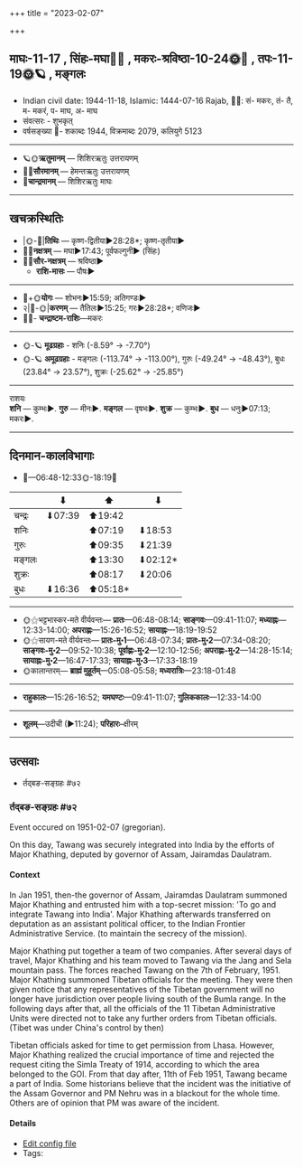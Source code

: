 +++
title = "2023-02-07"

+++
## माघः-11-17  ,  सिंहः-मघा🌛🌌  ,  मकरः-श्रविष्ठा-10-24🌞🌌  ,  तपः-11-19🌞🪐  ,  मङ्गलः
- Indian civil date: 1944-11-18, Islamic: 1444-07-16 Rajab, 🌌🌞: सं- मकरः, तं- तै, म- मकरं, प- माघ, अ- माघ
- संवत्सरः - शुभकृत्
- वर्षसङ्ख्या 🌛- शकाब्दः 1944, विक्रमाब्दः 2079, कलियुगे 5123
___________________
- 🪐🌞**ऋतुमानम्** — शिशिरऋतुः उत्तरायणम्
- 🌌🌞**सौरमानम्** — हेमन्तऋतुः उत्तरायणम्
- 🌛**चान्द्रमानम्** — शिशिरऋतुः माघः
___________________


## खचक्रस्थितिः
- |🌞-🌛|**तिथिः** — कृष्ण-द्वितीया►28:28*; कृष्ण-तृतीया►  
- 🌌🌛**नक्षत्रम्** — मघा►17:43; पूर्वफल्गुनी► (सिंहः)  
- 🌌🌞**सौर-नक्षत्रम्** — श्रविष्ठा►  
  - **राशि-मासः** — पौषः► 
___________________
- 🌛+🌞**योगः** — शोभनः►15:59; अतिगण्डः►  
- २|🌛-🌞|**करणम्** — तैतिलः►15:25; गरः►28:28*; वणिजः►  
- 🌌🌛- **चन्द्राष्टम-राशिः**—मकरः  
___________________
- 🌞-🪐 **मूढग्रहाः** - शनिः (-8.59° → -7.70°)
- 🌞-🪐 **अमूढग्रहाः** - मङ्गलः (-113.74° → -113.00°), गुरुः (-49.24° → -48.43°), बुधः (23.84° → 23.57°), शुक्रः (-25.62° → -25.85°)
___________________
राशयः  
**शनि** — कुम्भः►. **गुरु** — मीनः►. **मङ्गल** — वृषभः►. **शुक्र** — कुम्भः►. **बुध** — धनुः►07:13; मकरः►. 
___________________


## दिनमान-कालविभागाः
- 🌅—06:48-12:33🌞-18:19🌇  

|      |⬇     |⬆     |⬇     |
|------|-----|-----|------|
|चन्द्रः|⬇07:39 |⬆19:42 |     |
|शनिः   |     |⬆07:19 |⬇18:53 |
|गुरुः  |     |⬆09:35 |⬇21:39 |
|मङ्गलः |     |⬆13:30 |⬇02:12*|
|शुक्रः |     |⬆08:17 |⬇20:06 |
|बुधः   |⬇16:36 |⬆05:18*|     |
___________________
- 🌞⚝भट्टभास्कर-मते वीर्यवन्तः— **प्रातः**—06:48-08:14; **साङ्गवः**—09:41-11:07; **मध्याह्नः**—12:33-14:00; **अपराह्णः**—15:26-16:52; **सायाह्नः**—18:19-19:52  
- 🌞⚝सायण-मते वीर्यवन्तः— **प्रातः-मु॰1**—06:48-07:34; **प्रातः-मु॰2**—07:34-08:20; **साङ्गवः-मु॰2**—09:52-10:38; **पूर्वाह्णः-मु॰2**—12:10-12:56; **अपराह्णः-मु॰2**—14:28-15:14; **सायाह्नः-मु॰2**—16:47-17:33; **सायाह्नः-मु॰3**—17:33-18:19  
- 🌞कालान्तरम्— **ब्राह्मं मुहूर्तम्**—05:08-05:58; **मध्यरात्रिः**—23:18-01:48  
___________________
- **राहुकालः**—15:26-16:52; **यमघण्टः**—09:41-11:07; **गुलिककालः**—12:33-14:00  
___________________
- **शूलम्**—उदीची (►11:24); **परिहारः**–क्षीरम्  
___________________

## उत्सवाः
- र्तद्बङ-सङ्ग्रहः #७२
### र्तद्बङ-सङ्ग्रहः #७२

Event occured on 1951-02-07 (gregorian). 

On this day, Tawang was securely integrated into India by the efforts of Major Khathing, deputed by governor of Assam, Jairamdas Daulatram.

#### Context
In Jan 1951, then-the governor of Assam, Jairamdas Daulatram summoned Major Khathing and entrusted him with a top-secret mission: 'To go and integrate Tawang into India'. Major Khathing afterwards transferred on deputation as an assistant political officer, to the Indian Frontier Administrative Service. (to maintain the secrecy of the mission).

Major Khathing put together a team of two companies. After several days of travel, Major Khathing and his team moved to Tawang via the Jang and Sela mountain pass. The forces reached Tawang on the 7th of February, 1951. Major Khathing summoned Tibetan officials for the meeting. They were then given notice that any representatives of the Tibetan government will no longer have jurisdiction over people living south of the Bumla range. In the following days after that, all the officials of the 11 Tibetan Administrative Units were directed not to take any further orders from Tibetan officials. (Tibet was under China's control by then)

Tibetan officials asked for time to get permission from Lhasa. However, Major Khathing realized the crucial importance of time and rejected the request citing the Simla Treaty of 1914, according to which the area belonged to the GOI. From that day after, 11th of Feb 1951, Tawang became a part of India. Some historians believe that the incident was the initiative of the Assam Governor and PM Nehru was in a blackout for the whole time. Others are of opinion that PM was aware of the incident.

#### Details
- [Edit config file](https://github.com/jyotisham/adyatithi/blob/master/mahApuruSha/xatra-later/gregorian/day/02/07/tawang-integration.toml)
- Tags: 


